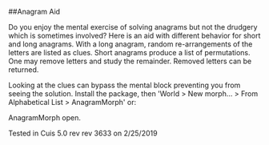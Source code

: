 ##Anagram Aid 

Do you enjoy the mental exercise of solving anagrams but not the drudgery which is sometimes involved? Here is an aid with different behavior for short and long anagrams. With a long anagram, random re-arrangements of the letters are listed as clues. Short anagrams produce a list of permutations. One may remove letters and study the remainder. Removed letters can be returned.

Looking at the clues can bypass the mental block preventing you from seeing the solution. Install the package, then 'World > New morph... > From Alphabetical List > AnagramMorph' or:

AnagramMorph open.

Tested in Cuis 5.0  rev rev 3633 on 2/25/2019
